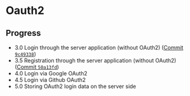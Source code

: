 # Oauth2

## Progress

- 3.0 Login through the server application (without OAuth2) ([Commit `9c49338`](https://github.com/vkazakevich/ebiznes/commit/9c49338f3003fc1379394993700f9a2aee4934fc))
- 3.5 Registration through the server application (without OAuth2) ([Commit `50a13fd`](https://github.com/vkazakevich/ebiznes/commit/50a13fde52cf181c6645ae9ac08b40a1c3fd5fda))
- 4.0 Login via Google OAuth2
- 4.5 Login via Github OAuth2
- 5.0 Storing OAuth2 login data on the server side